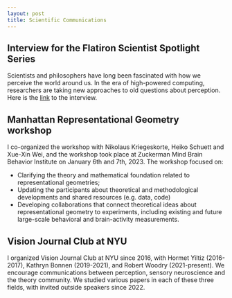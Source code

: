 ```yaml
---
layout: post
title: Scientific Communications
---
```


## Interview for the Flatiron Scientist Spotlight Series

Scientists and philosophers have long been fascinated with how we perceive the world around us. 
In the era of high-powered computing, researchers are taking new approaches to old questions about perception. 
Here is the [link](https://www.simonsfoundation.org/2023/02/10/a-new-era-of-perception-research/) to the interview.

## Manhattan Representational Geometry workshop

I co-organized the workshop with Nikolaus Kriegeskorte, Heiko Schuett and Xue-Xin Wei, and the workshop took place at Zuckerman Mind Brain Behavior Institute on January 6th and 7th, 2023. The workshop focused on:

* Clarifying the theory and mathematical foundation related to representational geometries;
* Updating the participants about theoretical and methodological developments and shared resources (e.g. data, code)
* Developing collaborations that connect theoretical ideas about representational geometry to experiments, including existing and future large-scale behavioral and brain-activity measurements.

## Vision Journal Club at NYU

I organized Vision Journal Club at NYU since 2016, with Hormet Yiltiz (2016-2017), Kathryn Bonnen (2019-2021), and Robert Woodry (2021-present). We encourage communications between perception, sensory neuroscience and the theory community. We studied various papers in each of these three fields, with invited outside speakers since 2022. 

